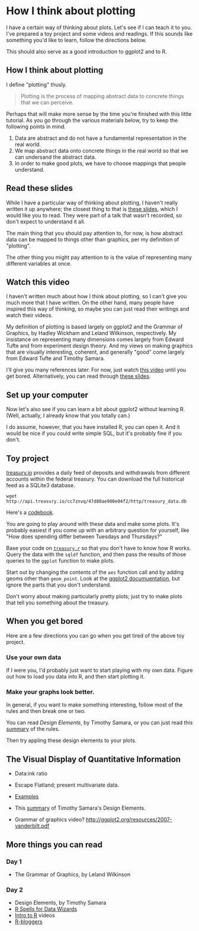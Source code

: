 How I think about plotting
===============================
I have a certain way of thinking about plots. Let's see if I can
teach it to you. I've prepared a toy project and some videos and
readings. If this sounds like something you'd like to learn, follow
the directions below.

This should also serve as a good introduction to ggplot2 and to R.

## How I think about plotting
I define "plotting" thusly.

> Plotting is the process of mapping abstract data to concrete
> things that we can perceive.

Perhaps that will make more sense by the time you're finished with this
little tutorial. As you go through the various materials below, try to
keep the following points in mind.

1. Data are abstract and do not have a fundamental representation
    in the real world.
2. We map abstract data onto concrete things in the real world so
    that we can undersand the abstract data.
3. In order to make good plots, we have to choose mappings that
    people understand.

## Read these slides
While I have a particular way of thinking about plotting, I haven't
really written it up anywhere; the closest thing to that is
[these slides](data-visualization-needs-to-die.pdf), which I would
like you to read. They were part of a talk that wasn't recorded, so
don't expect to understand it all. 

The main thing that you should pay attention to, for now, is how
abstract data can be mapped to things other than graphics, per my
definition of "plotting".

The other thing you might pay attention to is the value of representing
many different variables at once.

## Watch this video
I haven't written much about how I think about plotting, so I can't
give you much more that I have written. On the other hand, many people
have inspired this way of thinking, so maybe you can just read their
writings and watch their videos.

My definition of plotting is based largely on ggplot2 and the Grammar
of Graphics, by Hadley Wickham and Leland Wilkinson, respectively.
My insistance on representing many dimensions comes largely from
Edward Tufte and from experiment design theory. And my views on making
graphics that are visually interesting, coherent, and generally "good"
come largely from Edward Tufte and Timothy Samara.

I'll give you many references later. For now, just watch
[this video](https://www.youtube.com/watch?v=TaxJwC_MP9Q)
until you get bored. Alternatively, you can read through
[these slides](http://ggplot2.org/resources/2007-vanderbilt.pdf).

## Set up your computer
Now let's also see if you can learn a bit about ggplot2 without learning R.
(Well, actually, I already know that you totally can.)

I do assume, however, that you have installed R, you can open it. And
it would be nice if you could write simple SQL, but it's probably fine
if you don't.

## Toy project
[treasury.io](http://treasury.io) provides a daily feed of deposits
and withdrawals from different accounts within the federal treasury.
You can download the full historical feed as a SQLite3 database.

    wget http://api.treasury.io/cc7znvq/47d80ae900e04f2/http/treasury_data.db

Here's a [codebook](https://github.com/csvsoundsystem/federal-treasury-api/wiki/Treasury.io-Data-Dictionary).

You are going to play around with these data and make some plots.
It's probably easiest if you come up with an arbitrary question for yourself,
like "How does spending differ between Tuesdays and Thursdays?"

Base your code on [`treasury.r`](treasury.r) so that you don't have to know
how R works. Query the data with the `sqldf` function, and then pass the
results of those queries to the `ggplot` function to make plots.

Start out by changing the contents of the `aes` function call and by
adding geoms other than `geom_point`. Look at the
[ggplot2 documuentation](http://docs.ggplot2.org/current/),
but ignore the parts that you don't understand.

Don't worry about making particularly pretty plots; just try to make plots
that tell you something about the treasury.

## When you get bored
Here are a few directions you can go when you get tired of the above
toy project.

### Use your own data
If I were you, I'd probably just want to start playing with my own data.
Figure out how to load you data into R, and then start plotting it.

### Make your graphs look better.
In general, if you want to make something interesting, follow most of
the rules and then break one or two.

You can read *Design Elements*, by Timothy Samara, or you can just read
this [summary](http://www.behance.net/gallery/Book-Layout-Timothy-Samaras-20-Rules-of-Good-Design/7616553)
of the rules.

Then try appling these design elements to your plots.

## The Visual Display of Quantitative Information

* Data:ink ratio
* Escape Flatland; present multivariate data.
* [Examples](http://www.edwardtufte.com/tufte/)





* This [summary](http://www.behance.net/gallery/Book-Layout-Timothy-Samaras-20-Rules-of-Good-Design/7616553)
    of Timothy Samara's Design Elements.
* Grammar of graphics video?
    http://ggplot2.org/resources/2007-vanderbilt.pdf

## More things you can read

### Day 1

* The Grammar of Graphics, by Leland Wilkinson

### Day 2

* Design Elements, by Timothy Samara
* [R Spells for Data Wizards](http://thomaslevine.com/!/r-spells-for-data-wizards/)
* [Intro to R](http://www.youtube.com/playlist?list=PLOU2XLYxmsIK9qQfztXeybpHvru-TrqAP) videos
* [R-bloggers](http://www.r-bloggers.com/)
